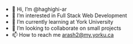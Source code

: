- 👋 Hi, I’m @haghighi-ar
- 👀 I’m interested in Full Stack Web Development
- 🌱 I’m currently learning at York University
- 💞️ I’m looking to collaborate on small projects
- 📫 How to reach me arash2@my.yorku.ca

<!---
haghighi-ari/haghighi-ari is a ✨ special ✨ repository because its `README.md` (this file) appears on your GitHub profile.
You can click the Preview link to take a look at your changes.
--->
